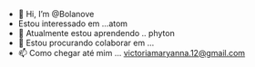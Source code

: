 - 👋 Hi, I’m @Bolanove
- Estou interessado em ...atom
- 🌱 Atualmente estou aprendendo .. phyton
- 💞️ Estou procurando colaborar em ...
- 📫 Como chegar até mim ... victoriamaryanna.12@gmail.com


<!---
Bolanove/Bolanove is a ✨ special ✨ repository because its `README.md` (this file) appears on your GitHub profile.
Você pode clicar no link Visualizar para ver suas alterações.
--->
